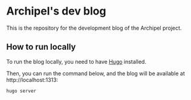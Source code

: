 # Archipel's dev blog

This is the repository for the development blog of the Archipel project.

## How to run locally

To run the blog locally, you need to have [Hugo](https://gohugo.io/) installed.

Then, you can run the command below, and the blog will be available at http://localhost:1313:

```bash
hugo server
```
